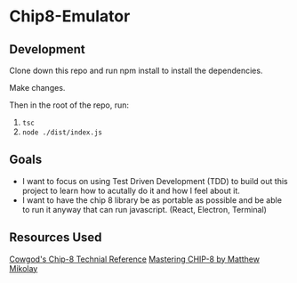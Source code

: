 # Chip8-Emulator

## Development
Clone down this repo and run npm install to install the dependencies.

Make changes.

Then in the root of the repo, run:
1. `tsc`
2. `node ./dist/index.js`

## Goals
- I want to focus on using Test Driven Development (TDD) to build out this project to learn how to acutally do it and how I feel about it.
- I want to have the chip 8 library be as portable as possible and be able to run it anyway that can run javascript. (React, Electron, Terminal)

## Resources Used
[Cowgod's Chip-8 Technial Reference](http://devernay.free.fr/hacks/chip8/C8TECH10.HTM)
[Mastering CHIP-8 by Matthew Mikolay](http://mattmik.com/files/chip8/mastering/chip8.html)
